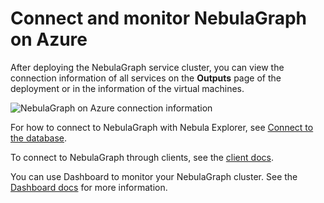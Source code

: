# Connect and monitor NebulaGraph on Azure

After deploying the NebulaGraph service cluster, you can view the connection information of all services on the **Outputs** page of the deployment or in the information of the virtual machines.

![NebulaGraph on Azure connection information](https://docs-cdn.nebula-graph.com.cn/figures/azure_connection-info_2022.09.21.png)

For how to connect to NebulaGraph with Nebula Explorer, see [Connect to the database](../../../nebula-explorer/deploy-connect/ex-ug-connect.md).

To connect to NebulaGraph through clients, see the [client docs](../../../14.client/1.nebula-client.md).

You can use Dashboard to monitor your NebulaGraph cluster. See the [Dashboard docs](../../../nebula-dashboard-ent/1.what-is-dashboard-ent.md) for more information.
